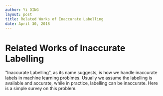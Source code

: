 ```yaml
---
author: Yi DING
layout: post
title: Related Works of Inaccurate Labelling
date: April 30, 2018
---
```

# Related Works of Inaccurate Labelling


"Inaccurate Labelling", as its name suggests, is how we handle inaccurate labels in machine learning problmes. Usually we assume the labelling is available and accurate, while in practice, labelling can be inaccurate. Here is a simple survey on this problem.


